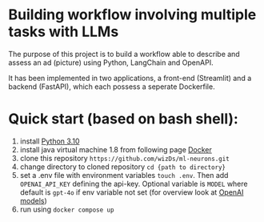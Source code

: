 # Building workflow involving multiple tasks with LLMs
The purpose of this project is to build a workflow able to describe and assess an ad (picture) using Python, LangChain and OpenAPI.

It has been implemented in two applications, a front-end (Streamlit) and a backend (FastAPI), which each possess a seperate Dockerfile.


# Quick start (based on bash shell):
1. install [Python 3.10](https://www.python.org/downloads/release/python-3124/)
2. install java virtual machine 1.8 from following page [Docker](https://www.docker.com/)
3. clone this repository `https://github.com/wizDs/ml-neurons.git`
4. change directory to cloned repository `cd {path to directory}`
5. set a .env file with environment variables `touch .env`. Then add `OPENAI_API_KEY` defining the api-key. Optional variable is `MODEL` where default is `gpt-4o` if env variable not set (for overview look at [OpenAI models](https://platform.openai.com/docs/models/gpt-4-turbo-and-gpt-4))
6. run using `docker compose up`

